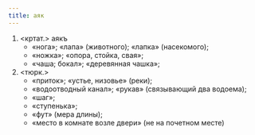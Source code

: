 ```yaml
---
title: аяк
---
```


1. <кртат.> аякъ
    * «нога»; «лапа» (животного); «лапка» (насекомого);
    * «ножка»; «опора, стойка, свая»;
    * «чаша; бокал»; «деревянная чашка»;
2. <тюрк.>
    * «приток»; «устье, низовье» (реки);
    * «водоотводный канал»; «рукав» (связывающий два водоема);
    * «шаг»;
    * «ступенька»;
    * «фут» (мера длины);
    * «место в комнате возле двери» (не на почетном месте)

